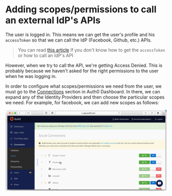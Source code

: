 # Adding scopes/permissions to call an external IdP's APIs

The user is logged in. This means we can get the user's profile and his `accessToken` so that we can call the IdP (Facebook, Github, etc.) APIs.

> You can read [this article](/what-to-do-once-the-user-is-logged-in/calling-an-external-idp-api) If you don't know how to get the `accessToken` or how to call an IdP's API

However, when we try to call the API, we're getting Access Denied. This is probably because we haven't asked for the right permissions to the user when he was logging in.

In order to configure what scopes/permissions we need from the user, we must go to the [Connections](${uiURL}/#/connections/social) section in Auth0 Dashboard. In there, we can expand any of the Identity Providers and then choose the particular scopes we need. For example, for facebook, we can add new scopes as follows:

![Scopes for facebook](/media/articles/what-to-do-once-the-user-is-logged-in/adding-scopes-for-an-external-idp/scopes.gif)
